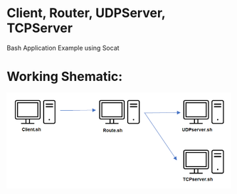 # Client, Router, UDPServer, TCPServer
 Bash Application Example using Socat


# Working Shematic:
![Shematic](https://raw.githubusercontent.com/Acidooo/Client-Router-UDPServer-TCPServer/master/udp_tcp.png)
